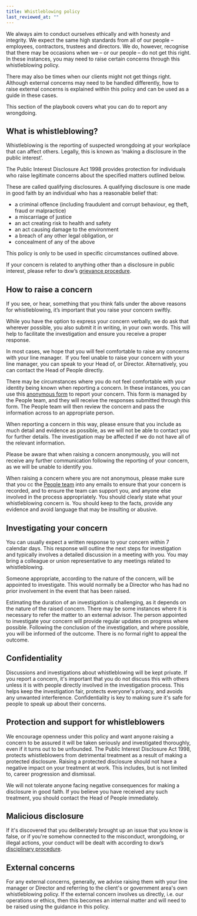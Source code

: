 ```yaml
---
title: Whistleblowing policy
last_reviewed_at: ""
---
```

We always aim to conduct ourselves ethically and with honesty and integrity. We expect the same high standards from all of our people – employees, contractors, trustees and directors. We do, however, recognise that there may be occasions when we – or our people – do not get this right. In these instances, you may need to raise certain concerns through this whistleblowing policy.

There may also be times when our clients might not get things right. Although external concerns may need to be handled differently, how to raise external concerns is explained within this policy and can be used as a guide in these cases.

This section of the playbook covers what you can do to report any wrongdoing.



## **What is whistleblowing?**

Whistleblowing is the reporting of suspected wrongdoing at your workplace that can affect others. Legally, this is known as ‘making a disclosure in the public interest’.

The Public Interest Disclosure Act 1998 provides protection for individuals who raise legitimate concerns about the specified matters outlined below.

These are called qualifying disclosures. A qualifying disclosure is one made in good faith by an individual who has a reasonable belief that:

* a criminal offence (including fraudulent and corrupt behaviour, eg theft, fraud or malpractice)
* a miscarriage of justice
* an act creating risk to health and safety
* an act causing damage to the environment
* a breach of any other legal obligation, or
* concealment of any of the above

This policy is only to be used in specific circumstances outlined above. 

If your concern is related to anything other than a disclosure in public interest, please refer to dxw’s [grievance procedure](https://playbook.dxw.com/staff-handbook/policies-and-procedures/grievances/).



## **How to raise a concern**

If you see, or hear, something that you think falls under the above reasons for whistleblowing, it’s important that you raise your concern swiftly.

While you have the option to express your concern verbally, we do ask that wherever possible, you also submit it in writing, in your own words. This will help to facilitate the investigation and ensure you receive a proper response. 

In most cases, we hope that you will feel comfortable to raise any concerns with your line manager.  If you feel unable to raise your concern with your line manager, you can speak to your Head of, or Director. Alternatively, you can contact the Head of People directly.

There may be circumstances where you do not feel comfortable with your identity being known when reporting a concern. In these instances, you can use this [anonymous form](https://docs.google.com/forms/d/e/1FAIpQLSdxTMjf2RyjqaexR7EqD_hr9K618grcnqa_aNqx1pKS1O3wnQ/viewform?usp=sf_link) to report your concern. This form is managed by the People team, and they will receive the responses submitted through this form. The People team will then review the concern and pass the information across to an appropriate person.

When reporting a concern in this way, please ensure that you include as much detail and evidence as possible, as we will not be able to contact you for further details. The investigation may be affected if we do not have all of the relevant information. 

Please be aware that when raising a concern anonymously, you will not receive any further communication following the reporting of your concern, as we will be unable to identify you.

When raising a concern where you are not anonymous, please make sure that you cc the [People team](mailto:peopleteam@dxw.com) into any emails to ensure that your concern is recorded, and to ensure the team can support you, and anyone else involved in the process appropriately. You should clearly state what your whistleblowing concern is. You should keep to the facts, provide any evidence and avoid language that may be insulting or abusive.



## **Investigating your concern**

You can usually expect a written response to your concern within 7 calendar days. This response will outline the next steps for investigation and typically involves a detailed discussion in a meeting with you. You may bring a colleague or union representative to any meetings related to whistleblowing.

Someone appropriate, according to the nature of the concern, will be appointed to investigate. This would normally be a Director who has had no prior involvement in the event that has been raised.

Estimating the duration of an investigation is challenging, as it depends on the nature of the raised concern. There may be some instances where it is necessary to refer the matter to an external advisor. The person appointed to investigate your concern will provide regular updates on progress where possible. Following the conclusion of the investigation, and where possible, you will be informed of the outcome. There is no formal right to appeal the outcome.



## **Confidentiality**

Discussions and investigations about whistleblowing will be kept private. If you report a concern, it's important that you do not discuss this with others unless it is with people directly involved in the investigation process. This helps keep the investigation fair, protects everyone's privacy, and avoids any unwanted interference. Confidentiality is key to making sure it's safe for people to speak up about their concerns.



## **Protection and support for whistleblowers**

We encourage openness under this policy and want anyone raising a concern to be assured it will be taken seriously and investigated thoroughly, even if it turns out to be unfounded. The Public Interest Disclosure Act 1998, protects whistleblowers from detrimental treatment as a result of making a protected disclosure. Raising a protected disclosure should not have a negative impact on your treatment at work. This includes, but is not limited to, career progression and dismissal.  

We will not tolerate anyone facing negative consequences for making a disclosure in good faith. If you believe you have received any such treatment, you should contact the Head of People immediately.



## **Malicious disclosure**

If it's discovered that you deliberately brought up an issue that you know is false, or if you're somehow connected to the misconduct, wrongdoing, or illegal actions, your conduct will be dealt with according to dxw’s [disciplinary procedure](https://playbook.dxw.com/staff-handbook/policies-and-procedures/disciplinary-procedure/).



## **External concerns**

For any external concerns, generally, we advise raising them with your line manager or Director and referring to the client's or government area's own whistleblowing policy. If the external concern involves us directly, i.e. our operations or ethics, then this becomes an internal matter and will need to be raised using the guidance in this policy.
